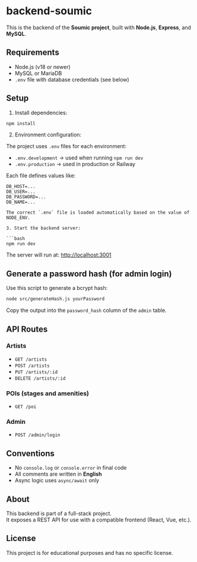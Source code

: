 # backend-soumic

This is the backend of the **Soumic project**, built with **Node.js**, **Express**, and **MySQL**.

## Requirements

- Node.js (v18 or newer)
- MySQL or MariaDB
- `.env` file with database credentials (see below)

## Setup

1. Install dependencies:

```bash
npm install
```

2. Environment configuration:

The project uses `.env` files for each environment:

- `.env.development` → used when running `npm run dev`
- `.env.production` → used in production or Railway

Each file defines values like:

````env
DB_HOST=...
DB_USER=...
DB_PASSWORD=...
DB_NAME=...

The correct `.env` file is loaded automatically based on the value of NODE_ENV.

3. Start the backend server:

```bash
npm run dev
````

The server will run at: [http://localhost:3001](http://localhost:3001)

## Generate a password hash (for admin login)

Use this script to generate a bcrypt hash:

```bash
node src/generateHash.js yourPassword
```

Copy the output into the `password_hash` column of the `admin` table.

## API Routes

### Artists

- `GET /artists`
- `POST /artists`
- `PUT /artists/:id`
- `DELETE /artists/:id`

### POIs (stages and amenities)

- `GET /poi`

### Admin

- `POST /admin/login`

## Conventions

- No `console.log` or `console.error` in final code
- All comments are written in **English**
- Async logic uses `async/await` only

## About

This backend is part of a full-stack project.  
It exposes a REST API for use with a compatible frontend (React, Vue, etc.).

## License

This project is for educational purposes and has no specific license.
